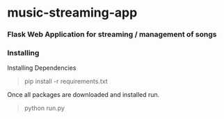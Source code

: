 # music-streaming-app
### Flask Web Application for streaming / management of songs


### Installing
Installing Dependencies
> pip install -r requirements.txt


Once all packages are downloaded and installed run.
> python run.py



